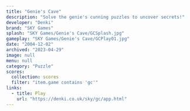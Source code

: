 ```yaml
---
title: "Genie's Cave"
description: "Solve the genie's cunning puzzles to uncover secrets!"
developer: "Denki"
brand: "SKY Games"
splash: "SKY Games/Genie's Cave/GCSplash.jpg"
gameplay: "SKY Games/Genie's Cave/GCPlay01.jpg"
date: "2004-12-02"
archived: "2023-04-29"
image: null
menu: null
category: "Puzzle"
scores:
  collection: scores
  filter: "item.game contains 'gc'"
links:
  - title: Play
    url: "https://denki.co.uk/sky/gc/app.html"
---
```

